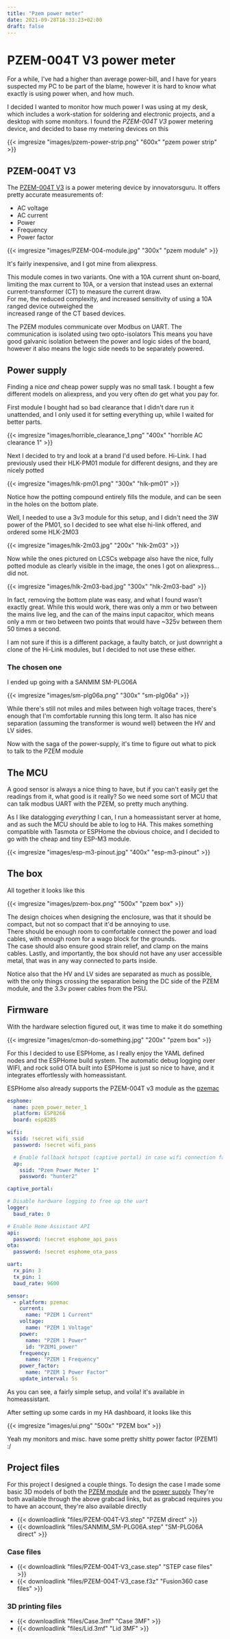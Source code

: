 ```yaml
---
title: "Pzem power meter"
date: 2021-09-28T16:33:23+02:00
draft: false
---
```


# PZEM-004T V3 power meter 
For a while, I've had a higher than average power-bill, and I have for years suspected my PC to be
part of the blame, however it is hard to know what exactly is using power when, and how much.

I decided I wanted to monitor how much power I was using at my desk, which includes a work-station
for soldering and electronic projects, and a desktop with some monitors. I found the *PZEM-004T V3*
power metering device, and decided to base my metering devices on this

{{< imgresize "images/pzem-power-strip.png" "600x" "pzem power strip" >}}


## PZEM-004T V3
The [PZEM-004T V3](https://innovatorsguru.com/pzem-004t-v3/) is a power metering device by 
innovatorsguru. It offers pretty accurate measurements of:
- AC voltage
- AC current
- Power 
- Frequency
- Power factor

{{< imgresize "images/PZEM-004-module.jpg" "300x" "pzem module" >}}  

It's fairly inexpensive, and I got mine from aliexpress.

This module comes in two variants. One with a 10A current shunt on-board, limiting the max current
to 10A, or a version that instead uses an external current-transformer (CT) to measure the current draw.  
For me, the reduced complexity, and increased sensitivity of using a 10A ranged device outweighed the  
increased range of the CT based devices.

The PZEM modules communicate over Modbus on UART. The communication is isolated using two opto-isolators
This means you have good galvanic isolation between the power and logic sides of the board, however
it also means the logic side needs to be separately powered.

## Power supply
Finding a nice _and_ cheap power supply was no small task. I bought a few different models on
aliexpress, and you very often _do_ get what you pay for.  

First module I bought had so bad clearance that I didn't dare run it unattended, and I only used it
for setting everything up, while I waited for better parts.

{{< imgresize "images/horrible_clearance_1.png" "400x" "horrible AC clearance 1" >}}  

Next I decided to try and look at a brand I'd used before. Hi-Link. I had previously used their 
HLK-PM01 module for different designs, and they are nicely potted

{{< imgresize "images/hlk-pm01.png" "300x" "hlk-pm01" >}}  

Notice how the potting compound entirely fills the module, and can be seen in the holes on the bottom plate.

Well, I needed to use a 3v3 module for this setup, and I didn't need the 3W power of the PM01, so I
decided to see what else hi-link offered, and ordered some HLK-2M03

{{< imgresize "images/hlk-2m03.jpg" "200x" "hlk-2m03" >}}  

Now while the ones pictured on LCSCs webpage also have the nice, fully potted module as clearly visible
in the image, the ones I got on aliexpress... did not. 

{{< imgresize "images/hlk-2m03-bad.jpg" "300x" "hlk-2m03-bad" >}}  

In fact, removing the bottom plate was easy, and what I found wasn't exactly great. While this would
work, there was only a mm or two between the mains live leg, and the can of the mains input capacitor,
which means only a mm or two between two points that would have ~325v between them 50 times a second.

I am not sure if this is a different package, a faulty batch, or just downright a clone of the Hi-Link modules,
but I decided to not use these either.

### The chosen one
I ended up going with a SANMIM SM-PLG06A 

{{< imgresize "images/sm-plg06a.png" "300x" "sm-plg06a" >}}  

While there's still not miles and miles between high voltage traces, there's enough that I'm comfortable
running this long term. It also has nice separation (assuming the transformer is wound well) between
the HV and LV sides.

Now with the saga of the power-supply, it's time to figure out what to pick to talk to the PZEM module

## The MCU
A good sensor is always a nice thing to have, but if you can't easily get the readings from it, what
good is it really? So we need some sort of MCU that can talk modbus UART with the PZEM, so pretty
much anything.

As I like datalogging _everything_ I can, I run a homeassistant server at home, and as such the MCU
should be able to log to HA. This makes something compatible with Tasmota or ESPHome the obvious choice,
and I decided to go with the cheap and tiny ESP-M3 module.

{{< imgresize "images/esp-m3-pinout.jpg" "400x" "esp-m3-pinout" >}}  


## The box
All together it looks like this

{{< imgresize "images/pzem-box.png" "500x" "pzem box" >}}  

The design choices when designing the enclosure, was that it should be compact, but not so compact
that it'd be annoying to use.  
There should be enough room to comfortable connect the power and load cables, with enough room for
a wago block for the grounds.  
The case should also ensure good strain relief, and clamp on the mains cables.
Lastly, and importantly, the box should not have any user accessible metal, that was in any way 
connected to parts inside.

Notice also that the HV and LV sides are separated as much as possible, with the only things crossing the
separation being the DC side of the PZEM module, and the 3.3v power cables from the PSU.

## Firmware
With the hardware selection figured out, it was time to make it do something 

{{< imgresize "images/cmon-do-something.jpg" "200x" "pzem box" >}}  

For this I decided to use ESPHome, as I really enjoy the YAML defined nodes and the ESPHome build system.
The automatic debug logging over WIFI, and rock solid OTA built into ESPHome is just so nice to have,
and it integrates effortlessly with homeassistant.

ESPHome also already supports the PZEM-004T v3 module as the [pzemac](https://esphome.io/components/sensor/pzemac.html)

```yaml
esphome:
  name: pzem_power_meter_1
  platform: ESP8266
  board: esp8285

wifi:
  ssid: !secret wifi_ssid
  password: !secret wifi_pass

  # Enable fallback hotspot (captive portal) in case wifi connection fails
  ap:
    ssid: "Pzem Power Meter 1"
    password: "hunter2"

captive_portal:

# Disable hardware logging to free up the uart
logger:
  baud_rate: 0

# Enable Home Assistant API
api:
  password: !secret esphome_api_pass
ota:
  password: !secret esphome_ota_pass

uart:
  rx_pin: 3
  tx_pin: 1
  baud_rate: 9600

sensor:
  - platform: pzemac
    current:
      name: "PZEM 1 Current"
    voltage:
      name: "PZEM 1 Voltage"
    power:
      name: "PZEM 1 Power"
      id: "PZEM1_power"
    frequency:
      name: "PZEM 1 Frequency"
    power_factor:
      name: "PZEM 1 Power Factor"
    update_interval: 5s
```

As you can see, a fairly simple setup, and voila! it's available in homeassistant. 

After setting up some cards in my HA dashboard, it looks like this

{{< imgresize "images/ui.png" "500x" "PZEM box" >}}  

Yeah my monitors and misc. have some pretty shitty power factor (PZEM1) :/

## Project files
For this project I designed a couple things. To design the case I made some basic 3D models of both
the [PZEM module](https://grabcad.com/library/pzem-004t-v3-power-meter-1) and the 
[power supply](https://grabcad.com/library/sanmim-sm-plg06a-1)
They're both available through the above grabcad links, but as grabcad requires you to have an account,
they're also available directly
- {{< downloadlink "files/PZEM-004T-V3.step" "PZEM direct" >}}
- {{< downloadlink "files/SANMIM_SM-PLG06A.step" "SM-PLG06A direct" >}}

### Case files 
- {{< downloadlink "files/PZEM-004T-V3_case.step" "STEP case files" >}}
- {{< downloadlink "files/PZEM-004T-V3_case.f3z" "Fusion360 case files" >}}

### 3D printing files
- {{< downloadlink "files/Case.3mf" "Case 3MF" >}}
- {{< downloadlink "files/Lid.3mf" "Lid 3MF" >}}
